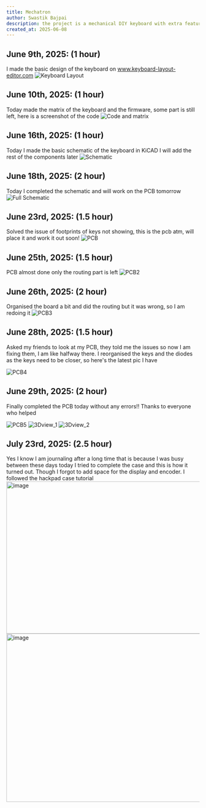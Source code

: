 ```yaml
---
title: Mechatron
author: Swastik Bajpai
description: the project is a mechanical DIY keyboard with extra features (always a dream of making one)
created_at: 2025-06-08
---
```



## June 9th, 2025: (1 hour)
I made the basic design of the keyboard on www.keyboard-layout-editor.com
![Keyboard Layout](https://github.com/user-attachments/assets/1b3754f0-30b6-4d07-bad2-159604d60ea1)

## June 10th, 2025: (1 hour)
Today made the matrix of the keyboard and the firmware, some part is still left, here is a screenshot of the code
![Code and matrix](https://github.com/user-attachments/assets/54adafcf-7e7b-4135-8468-d4d5582ec545)

## June 16th, 2025: (1 hour)
Today I made the basic schematic of the keyboard in KiCAD I will add the rest of the components later
![Schematic](https://github.com/user-attachments/assets/67d811d6-6f8e-484c-bef5-5e6e3c3c19eb)

## June 18th, 2025: (2 hour)
Today I completed the schematic and will work on the PCB tomorrow
![Full Schematic](https://github.com/user-attachments/assets/31865d92-e3ba-4ca7-952c-75250e7c0289)

## June 23rd, 2025: (1.5 hour)
Solved the issue of footprints of keys not showing, this is the pcb atm, will place it and work it out soon!
![PCB](https://github.com/user-attachments/assets/3cbac8d0-2d34-4d9b-80ff-13b536acf8a9)

## June 25th, 2025: (1.5 hour)
PCB almost done only the routing part is left
![PCB2](https://github.com/user-attachments/assets/bdb306f6-2213-416f-8235-0da22054b410)

## June 26th, 2025: (2 hour)
Organised the board a bit and did the routing but it was wrong, so I am redoing it
![PCB3](https://github.com/user-attachments/assets/474de6f6-f19a-4ca0-a356-1c1a3baa9599)

## June 28th, 2025: (1.5 hour)
Asked my friends to look at my PCB, they told me the issues so now I am fixing them, I am like halfway there. I reorganised the keys and the diodes as the keys need to be closer, so here's the latest pic I have 

![PCB4](https://github.com/user-attachments/assets/91d7a30c-fe6a-4bd0-ad54-a27b6236b64e)

## June 29th, 2025: (2 hour)
Finally completed the PCB today without any errors!! Thanks to everyone who helped

![PCB5](https://github.com/user-attachments/assets/dfef4ed4-b406-42a6-a987-7603a212b88e)
![3Dview_1](https://github.com/user-attachments/assets/6db455cb-e795-4820-b069-767ab63afaa2)
![3Dview_2](https://github.com/user-attachments/assets/0d98f0c8-72eb-4f6e-93c4-6ee139e7e1b7)

## July 23rd, 2025: (2.5 hour)
Yes I know I am journaling after a long time that is because I was busy between these days today I tried to complete the case and this is how it turned out. Though I forgot to add space for the display and encoder. I followed the hackpad case tutorial
<img width="947" height="396" alt="image" src="https://github.com/user-attachments/assets/ac3a9adb-1646-407c-953b-fb951184ea66" />
<img width="1042" height="438" alt="image" src="https://github.com/user-attachments/assets/1a960cd0-3c01-429d-9e8e-f57db33b1580" />
